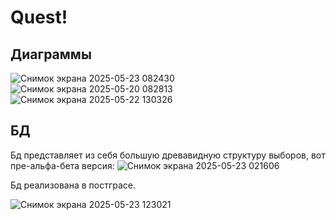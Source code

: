 # Quest!
## Диаграммы
![Снимок экрана 2025-05-23 082430](https://github.com/user-attachments/assets/e9f4b181-b4a9-4aba-9e63-484afcefa2ca)
![Снимок экрана 2025-05-20 082813](https://github.com/user-attachments/assets/728cac2f-53fd-483c-8cbc-1acd1dfe2a55)
![Снимок экрана 2025-05-22 130326](https://github.com/user-attachments/assets/000ba8a5-4eda-49ee-a48d-a5501888a304)
## БД
Бд представляет из себя большую древавидную структуру выборов, вот пре-альфа-бета версия:
![Снимок экрана 2025-05-23 021606](https://github.com/user-attachments/assets/77d79c1b-5242-48d1-91b1-503a8fa49fae)

Бд реализована в постграсе.

![Снимок экрана 2025-05-23 123021](https://github.com/user-attachments/assets/85146c83-7171-48f5-ba53-9ae17bcadbfd)
